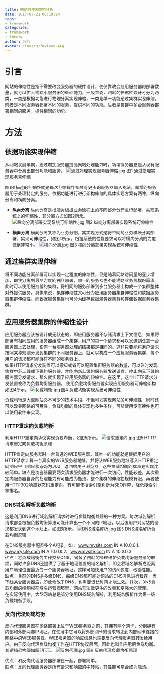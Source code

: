 ```yaml
---
title: 网站可伸缩架构分析
date: 2017-07-21 00:19:24
tags:
- framework
categories:
- framework
- theory
author: 为为
avatar: /images/favicon.png
---
```

# 引言
  网站的伸缩性是指不需要改变服务器的硬件设计，仅仅靠改变应用服务器的部署数量，就可以扩大或缩小服务器的处理能力。一般来说，网站的伸缩性设计可分为两类，一类是根据功能进行物理分离实现伸缩，一类是单一功能通过集群实现伸缩。前者是不同服务器部署不同的服务，提供不同的功能。后者是集群中多台服务器部署相同的服务，提供相同的功能。

# 方法

## 依据功能实现伸缩
  从网站发展早期，通过增加服务器提高网站处理能力时，新增服务器总是从现有服务器中分离出部分功能和服务。
  ![通过物理实现服务器伸缩.jpg](/images/framework/flexible/通过物理实现服务器伸缩.jpg)
  图1 通过物理实现服务器伸缩

  图1所描述的伸缩性就是每次伸缩操作都会有更多的服务器加入网站，新增的服务器用于处理特定的服务。依据功能进行进行架构伸缩的具体实现方案有两种，纵向分离和横向分离。

  * __纵向分离__
  纵向分离是指服务根据业务流程上的不同部分分开进行部署，实现系统上的伸缩性，其分离方式如图2所示。
  ![纵向分离部署实现系统可伸缩性.jpg](/images/framework/flexible/纵向分离部署实现系统可伸缩性.jpg)
  图2 纵向分离部署实现系统可伸缩性

  * __横向分离__
  横向分离又称为业务分割，其实现方式是将不同的业务模块分离部署，实现可伸缩性，如图3所示。根据系统的性能要求可以将横向分离的力度做到非常小。
  ![横向分离.jpg](/images/framework/flexible/横向分离.jpg)
  图3 横向分离部署实现系统可伸缩性

## 通过集群实现伸缩
  将不同功能分离部署可以实现一定程度的伸缩性，但是随着网站访问量的逐步增加，即使分离到最小力度的独立部署，单一的服务器也不能满足业务规模的需求。此时可以使用服务器的集群，将相同的服务部署到多台服务器上构成一个集群整体对外提供服务。具体来说，集群伸缩性又可分为应用服务器集群伸缩性和数据服务器集群伸缩性。而数据服务集群也可分为缓存数据服务器集群和存储数据服务器集群。

## 应用服务器集群的伸缩性设计
  应用服务器应该被设计成无状态的，即应用服务器不存储请求上下文信息，如果将部署有相同应用的服务器组成一个集群，用户的每一个请求都可以发送到任意一台服务器上去处理，任何一台服务器处理的结果都是相同的。这样只要能将用户请求按照某种规则分发到集群的不同服务器上，就可以构成一个应用服务器集群，每个用户的请求都可能落在不同的服务器上。  
  如果HTTP请求分发装置可以感知或者可以配置集群服务器的数量，可以及时发现集群中新上线或下线的服务器，并能向新上线的服务器发送请求，停止向已下线的服务器分发请求，那么就实现了应用服务器的伸缩性。在这里，这个HTTP请求分发装置被称为负载均衡服务器。 使用负载均衡服务器实现应用服务器可伸缩架构如图4所示。
  ![负载均衡.jpg](/images/framework/flexible/负载均衡.jpg)
  图4 负载均衡实现系统可伸缩性

  负载均衡是大型网站必不可少的技术手段，不但可以实现网站的可伸缩性，同时还可以改善网络的可用性。负载均衡的具体实现也多种多样，可以使用专有硬件也可以使用软件来实现。

### HTTP重定向负载均衡
  利用HTTP重定向协议实现负载均衡，如图5所示。
  ![请求重定向.jpg](/images/framework/flexible/请求重定向.jpg)
  图5 HTTP请求重定向负载均衡原理

  HTTP重定向服务器时一台普通的WEB服务器，其唯一的功能就是根据用户的HTTP请求计算一台真实的WEB服务器地址，并将该WEB服务地址写入HTTP重定向响应中（响应状态码为302）返回给用户浏览器。这种负载均衡的优点是实现比较简单。缺点是浏览器需要两次请求服务器才能进行一次访问，性能较差。其次重定向服务器自身的处理能力有可能成为瓶颈，整个集群的伸缩性规模有限。再者使用HTTP302响应状态码重定向，有可能使搜索引擎判断为SEO作弊，降低搜索引擎排名。

### DNS域名解析负载均衡
  这是利用DNS进行域名解析请求时进行负载均衡处理的一种方案。每次域名解析请求都会根据负载均衡算法可能计算出一个不同的IP地址，以后该用户对网站的请求都发送到这个地址上。如图6所示。
  ![DNS域名解析.jpg](/images/framework/flexible/DNS域名解析.jpg)
  图6 DNS域名解析负载均衡原理

  在DNS服务器中配置多个A纪录，如： www.mysite.com IN A 10.0.0.1、www.mysite.com IN A 10.0.0.2、www.mysite.com IN A 10.0.0.3  
  优点：将负载均衡的工作交给DNS，省掉了网站的管理维护负载均衡服务器的麻烦，同时许多DNS还提供了了基于地理位置的域名解析，即会将域名解析成距离用户地理位置最近的一个服务器地址，这样可加快用户的访问速度，改善性能。  
  缺点：目前的DNS是多级DNS，每级DNS都可能对网站的DNS信息进行缓存，当下线某台服务器后，即使修改了DNS，也需要很长时间才能生效。其次，DNS负载均衡的控制权在域名运营商那里，网站无法做更多的改善和更强大的管理。  
  在实际使用中，大型网站总是部分使用DNS域名解析，利用域名解析作为第一级负载均衡手段。

### 反向代理负载均衡
  反向代理服务器在网络部署上位于WEB服务器之前，其拥有两个网卡，分别拥有内部和外部两套IP地址。在使用中它可以将外部网卡的请求转发到内部网卡连接的网络中的WEB服务器。WEB服务器的响应信息也需要反向代理服务器转发给用户。由于反向代理负载均衡工作在HTTP协议层面，因此也叫作应用层负载均衡。其逻辑架构图如图7所示。
  ![反向代理.jpg](/images/framework/flexible/反向代理.jpg)
  图6 反向代理负载均衡原理

  优点：和反向代理服务器部署在一起，部署简单。  
  缺点：反向代理服务器是所有请求和响应的中转站，其性能可能会成为瓶颈。
